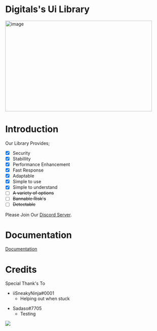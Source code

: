 # Digitals's Ui Library
<img width="463" height="287" alt="image" src="https://github.com/user-attachments/assets/e5c07595-ec50-4df1-8fc1-8174153eb11a" />

# Introduction
Our Library Provides;
- [x] Security
- [x] Stabillity
- [x] Performance Enhancement
- [x] Fast Response
- [x] Adaptable
- [x] Simple to use
- [x] Simple to understand
- [ ] ~~A variety of options~~
- [ ] ~~Bannable Risk's~~
- [ ] ~~Detectable~~

Please Join Our [Discord Server](https://discord.gg/rEajMcPKuy).

# Documentation
[Documentation](Documentation.md)
# Credits
Special Thank's To
- iiSneakyNinja#0001
  - Helping out when stuck
* Sadaso#7705
  - Testing

<img src='https://blog.oat.zone/content/images/size/w2000/2022/04/lua.png'>
